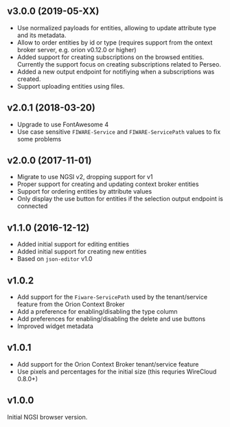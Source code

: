 ## v3.0.0 (2019-05-XX)

- Use normalized payloads for entities, allowing to update attribute type and
  its metadata.
- Allow to order entities by id or type (requires support from the ontext broker
  server, e.g. orion v0.12.0 or higher)
- Added support for creating subscriptions on the browsed entities. Currently
  the support focus on creating subscriptions related to Perseo.
- Added a new output endpoint for notifiying when a subscriptions was created.
- Support uploading entities using files.


## v2.0.1 (2018-03-20)

- Upgrade to use FontAwesome 4
- Use case sensitive `FIWARE-Service` and `FIWARE-ServicePath` values to fix
  some problems


## v2.0.0 (2017-11-01)

- Migrate to use NGSI v2, dropping support for v1
- Proper support for creating and updating context broker entities
- Support for ordering entities by attribute values
- Only display the use button for entities if the selection output endpoint is
  connected


## v1.1.0 (2016-12-12)

- Added initial support for editing entities
- Added initial support for creating new entities
- Based on `json-editor` v1.0

## v1.0.2

- Add support for the `Fiware-ServicePath` used by the tenant/service feature
  from the Orion Context Broker
- Add a preference for enabling/disabling the type column
- Add preferences for enabling/disabling the delete and use buttons
- Improved widget metadata


## v1.0.1

- Add support for the Orion Context Broker tenant/service feature
- Use pixels and percentages for the initial size (this requries WireCloud 0.8.0+)


## v1.0.0

Initial NGSI browser version.
